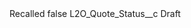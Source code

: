 <?xml version="1.0" encoding="UTF-8"?>
<CustomMetadata xmlns="http://soap.sforce.com/2006/04/metadata" xmlns:xsi="http://www.w3.org/2001/XMLSchema-instance" xmlns:xsd="http://www.w3.org/2001/XMLSchema">
    <label>Recalled</label>
    <protected>false</protected>
    <values>
        <field>L2O_Quote_Status__c</field>
        <value xsi:type="xsd:string">Draft</value>
    </values>
</CustomMetadata>

